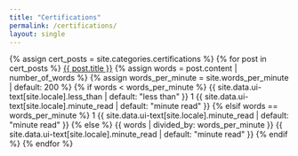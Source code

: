 ```yaml
---
title: "Certifications"
permalink: /certifications/
layout: single
---
```


{% assign cert_posts = site.categories.certifications %}
{% for post in cert_posts %}
  <a href="{{ post.url | relative_url }}">{{ post.title }}</a>
  <span class="page__meta-readtime">
    <i class="far fa-clock" aria-hidden="true"></i>
{% assign words = post.content | number_of_words %}
{% assign words_per_minute = site.words_per_minute | default: 200 %}
{% if words < words_per_minute %}
  {{ site.data.ui-text[site.locale].less_than | default: "less than" }} 1 {{ site.data.ui-text[site.locale].minute_read | default: "minute read" }}
{% elsif words == words_per_minute %}
  1 {{ site.data.ui-text[site.locale].minute_read | default: "minute read" }}
{% else %}
  {{ words | divided_by: words_per_minute }} {{ site.data.ui-text[site.locale].minute_read | default: "minute read" }}
{% endif %}
    </span>
{% endfor %}
